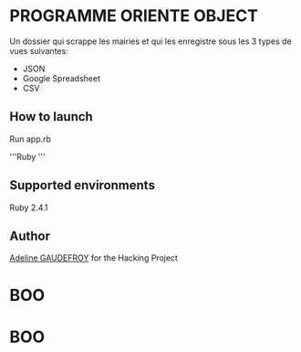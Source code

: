 # PROGRAMME ORIENTE OBJECT

Un dossier qui scrappe les mairies et qui les enregistre sous les 3 types de vues suivantes:

* JSON
* Google Spreadsheet
* CSV

## How to launch
Run app.rb

'''Ruby
'''

## <a name="environments">Supported environments</a>
Ruby 2.4.1 

## Author
[Adeline GAUDEFROY](http://gimite.net/en/index) for the Hacking Project
# BOO
# BOO
